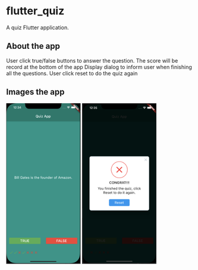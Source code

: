 # flutter_quiz

A quiz Flutter application.

## About the app
User click true/false buttons to answer the question. The score will be record at the bottom of the app
Display dialog to inform user when finishing all the questions.
User click reset to do the quiz again

## Images the app
<img src="https://github.com/KateVu/FlutterQuiz/blob/master/images/app_image.png" width="200">
<img src="https://github.com/KateVu/FlutterQuiz/blob/master/images/app_image1.png" width="200">